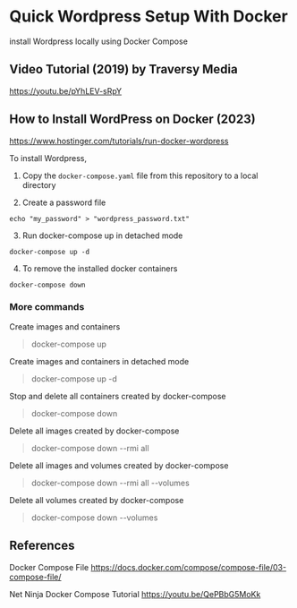 # Quick Wordpress Setup With Docker
install Wordpress locally using Docker Compose

## Video Tutorial (2019) by Traversy Media
https://youtu.be/pYhLEV-sRpY

## How to Install WordPress on Docker (2023)
https://www.hostinger.com/tutorials/run-docker-wordpress

To install Wordpress, 

1. Copy the `docker-compose.yaml` file from this repository to a local directory

2. Create a password file
```
echo "my_password" > "wordpress_password.txt"
```

3. Run docker-compose up in detached mode
```
docker-compose up -d
```

4. To remove the installed docker containers 
```
docker-compose down
```

### More commands
Create images and containers
> docker-compose up
 
Create images and containers in detached mode
> docker-compose up -d

Stop and delete all containers created by docker-compose
> docker-compose down

Delete all images created by docker-compose
> docker-compose down --rmi all

Delete all images and volumes created by docker-compose
> docker-compose down --rmi all --volumes

Delete all volumes created by docker-compose
> docker-compose down --volumes

## References
Docker Compose File
https://docs.docker.com/compose/compose-file/03-compose-file/

Net Ninja Docker Compose Tutorial
https://youtu.be/QePBbG5MoKk
